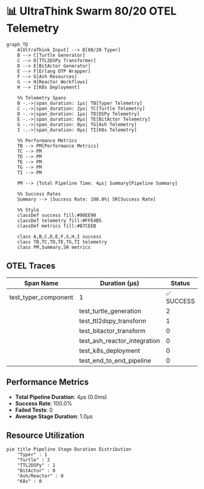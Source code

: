 # 📊 UltraThink Swarm 80/20 OTEL Telemetry

```mermaid
graph TD
    A[UltraThink Input] --> B[80/20 Typer]
    B --> C[Turtle Generator]
    C --> D[TTL2DSPy Transformer]
    D --> E[BitActor Generator]
    E --> F[Erlang OTP Wrapper]
    F --> G[Ash Resources]
    G --> H[Reactor Workflows]
    H --> I[K8s Deployment]

    %% Telemetry Spans
    B -.->|span_duration: 1µs| TB[Typer Telemetry]
    C -.->|span_duration: 2µs| TC[Turtle Telemetry]
    D -.->|span_duration: 1µs| TD[DSPy Telemetry]
    E -.->|span_duration: 0µs| TE[BitActor Telemetry]
    G -.->|span_duration: 0µs| TG[Ash Telemetry]
    I -.->|span_duration: 0µs| TI[K8s Telemetry]

    %% Performance Metrics
    TB --> PM[Performance Metrics]
    TC --> PM
    TD --> PM
    TE --> PM
    TG --> PM
    TI --> PM

    PM --> |Total Pipeline Time: 4µs| Summary[Pipeline Summary]

    %% Success Rates
    Summary --> |Success Rate: 100.0%| SR[Success Rate]
    
    %% Style
    classDef success fill:#90EE90
    classDef telemetry fill:#FFE4B5
    classDef metrics fill:#87CEEB
    
    class A,B,C,D,E,F,G,H,I success
    class TB,TC,TD,TE,TG,TI telemetry
    class PM,Summary,SR metrics
```

## OTEL Traces

| Span Name | Duration (µs) | Status | Attributes |
|-----------|---------------|--------|------------|
| test_typer_component | 1 | ✅ SUCCESS | pipeline_stage=true |
    | test_turtle_generation | 2 | ✅ SUCCESS | pipeline_stage=true |
    | test_ttl2dspy_transform | 1 | ✅ SUCCESS | pipeline_stage=true |
    | test_bitactor_transform | 0 | ✅ SUCCESS | pipeline_stage=true |
    | test_ash_reactor_integration | 0 | ✅ SUCCESS | pipeline_stage=true |
    | test_k8s_deployment | 0 | ✅ SUCCESS | pipeline_stage=true |
    | test_end_to_end_pipeline | 0 | ✅ SUCCESS | pipeline_stage=true |

## Performance Metrics

- **Total Pipeline Duration**: 4µs (0.0ms)
- **Success Rate**: 100.0%
- **Failed Tests**: 0
- **Average Stage Duration**: 1.0µs

## Resource Utilization

```mermaid
pie title Pipeline Stage Duration Distribution
    "Typer" : 1
    "Turtle" : 2
    "TTL2DSPy" : 1
    "BitActor" : 0
    "Ash/Reactor" : 0
    "K8s" : 0
```
